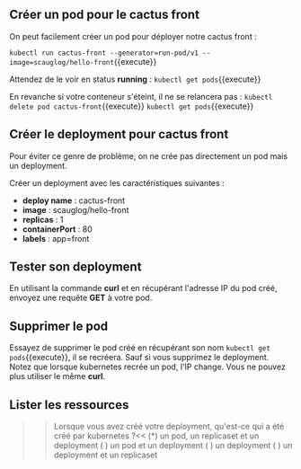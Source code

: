 ## Créer un pod pour le cactus front

On peut facilement créer un pod pour déployer notre cactus front :

`kubectl run cactus-front --generator=run-pod/v1 --image=scauglog/hello-front`{{execute}}

Attendez de le voir en status **running** : `kubectl get pods`{{execute}}

En revanche si votre conteneur s'éteint, il ne se relancera pas :
`kubectl delete pod cactus-front`{{execute}}
`kubectl get pods`{{execute}}

## Créer le deployment pour cactus front
Pour éviter ce genre de problème, on ne crée pas directement un pod mais un deployment.

Créer un deployment avec les caractéristiques suivantes :
* **deploy name** : cactus-front
* **image** : scauglog/hello-front
* **replicas** : 1
* **containerPort** : 80
* **labels** : app=front

## Tester son deployment

En utilisant la commande **curl** et en récupérant l'adresse IP du pod créé, envoyez une requête **GET** à votre pod.

## Supprimer le pod

Essayez de supprimer le pod créé en récupérant son nom `kubectl get pods`{{execute}}, il se recréera. Sauf si vous supprimez le deployment. Notez que lorsque kubernetes recrée un pod, l'IP change. Vous ne pouvez plus utiliser le même **curl**.

## Lister les ressources

>>Lorsque vous avez créé votre deployment, qu'est-ce qui a été créé par kubernetes ?<<
(*) un pod, un replicaset et un deployment
( ) un pod et un deployment
( ) un deployment
( ) un deployment et un replicaset